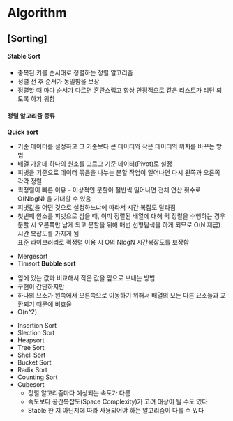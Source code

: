 # Algorithm

## [Sorting] 

#### Stable Sort
* 중복된 키를 순서대로 정렬하는 정렬 알고리즘
* 정렬 전 후 순서가 동일함을 보장
* 정렬할 때 마다 순서가 다르면 혼란스럽고 항상 안정적으로 같은 리스트가 리턴 되도록 하기 위함

#### 정렬 알고리즘 종류
**Quick sort**  
 - 기준 데이터를 설정하고 그 기준보다 큰 데이터와 작은 데이터의 위치를 바꾸는 방법
 - 배열 가운데 하나의 원소를 고르고 기준 데이터(Pivot)로 설정
 - 피벗을 기준으로 데이터 묶음을 나누는 분할 작업이 일어나면 다시 왼쪽과 오른쪽 각각 정렬
 - 퀵정렬이 빠른 이유 – 이상적인 분할이 절반씩 일어나면 전체 연산 횟수로 O(NlogN) 을 기대할 수 있음
 - 피벗값을 어떤 것으로 설정하느냐에 따라서 시간 복잡도 달라짐 
 - 첫번째 원소를 피벗으로 삼을 때, 이미 정렬된 배열에 대해 퀵 정렬을 수행하는 경우  
    분할 시 오른쪽만 남게 되고 분할을 위해 매번 선형탐색을 하게 되므로 O(N 제곱) 시간 복잡도를 가지게 됨  
    표준 라이브러리로 퀵정렬 이용 시 O의 NlogN 시간복잡도를 보장함

* Mergesort
* Timsort
**Bubble sort**
 - 옆에 있는 값과 비교해서 작은 값을 앞으로 보내는 방법
 - 구현이 간단하지만
 - 하나의 요소가 왼쪽에서 오른쪽으로 이동하기 위해서 배열의 모든 다른 요소들과 교환되기 때문에 비효율
 - O(n^2)
 
* Insertion Sort
* Slection Sort
* Heapsort
* Tree Sort
* Shell Sort
* Bucket Sort
* Radix Sort
* Counting Sort
* Cubesort
    * 정렬 알고리즘마다 예상되는 속도가 다름
    * 속도보다 공간복잡도(Space Complexity)가 고려 대상이 될 수도 있다
    * Stable 한 지 아닌지에 따라 사용되어야 하는 알고리즘이 다를 수 있다

